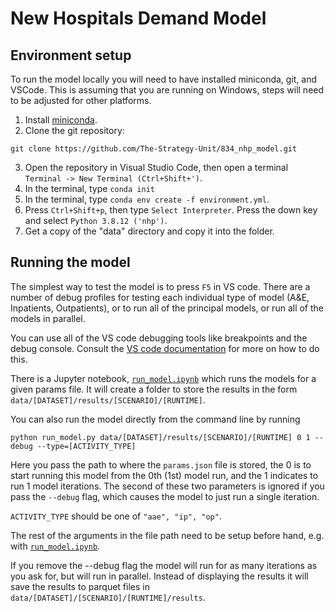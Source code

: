 # New Hospitals Demand Model

## Environment setup

To run the model locally you will need to have installed miniconda, git, and VSCode. This is assuming that you are running on Windows, steps will need to be adjusted for other platforms.

1. Install [miniconda](https://conda.io/projects/conda/en/latest/user-guide/install/windows.html).
2. Clone the git repository:
  ```
  git clone https://github.com/The-Strategy-Unit/834_nhp_model.git
  ```
3. Open the repository in Visual Studio Code, then open a terminal `Terminal -> New Terminal (Ctrl+Shift+')`.
4. In the terminal, type `conda init`
5. In the terminal, type `conda env create -f environment.yml`.
6. Press `Ctrl+Shift+p`, then type `Select Interpreter`. Press the down key and select `Python 3.8.12 ('nhp')`.
7. Get a copy of the "data" directory and copy it into the folder.

## Running the model

The simplest way to test the model is to press `F5` in VS code. There are a number of debug profiles for testing each individual type of model (A&E, Inpatients, Outpatients), or to run all of the principal models, or run all of the models in parallel.

You can use all of the VS code debugging tools like breakpoints and the debug console. Consult the [VS code documentation](https://code.visualstudio.com/docs/python/debugging) for more on how to do this.

There is a Jupyter notebook, [`run_model.ipynb`](run_model.ipynb) which runs the models for a given params file. It will create a folder to store the results in the form `data/[DATASET]/results/[SCENARIO]/[RUNTIME]`.

You can also run the model directly from the command line by running

```
python run_model.py data/[DATASET]/results/[SCENARIO]/[RUNTIME] 0 1 --debug --type=[ACTIVITY_TYPE]
```

Here you pass the path to where the `params.json` file is stored, the 0 is to start running this model from the 0th (1st) model run, and the 1 indicates to run 1 model iterations. The second of these two parameters is ignored if you pass the `--debug` flag, which causes the model to just run a single iteration.

`ACTIVITY_TYPE` should be one of `"aae", "ip", "op"`.

The rest of the arguments in the file path need to be setup before hand, e.g. with [`run_model.ipynb`](run_model.ipynb).

If you remove the --debug flag the model will run for as many iterations as you ask for, but will run in parallel. Instead of displaying the results it will save the results to parquet files in `data/[DATASET]/[SCENARIO]/[RUNTIME]/results`.
